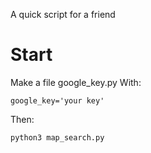 A quick script for a friend

# Start
Make a file google_key.py
With:
```
google_key='your key'
```
Then:
```
python3 map_search.py
```
